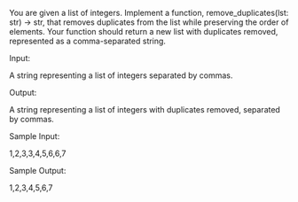 You are given a list of integers. Implement a function, remove_duplicates(lst: str) -> str, that removes duplicates from the list while preserving the order of elements. Your function should return a new list with duplicates removed, represented as a comma-separated string.

Input:

A string representing a list of integers separated by commas.

Output:

A string representing a list of integers with duplicates removed, separated by commas.

Sample Input:

1,2,3,3,4,5,6,6,7

Sample Output:

1,2,3,4,5,6,7